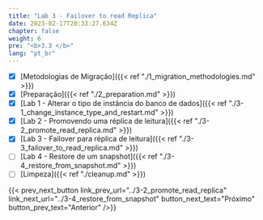 ```yaml
---
title: "Lab 3 - Failover to read Replica"
date: 2023-02-17T20:33:27.634Z
chapter: false
weight: 6
pre: "<b>3.3 </b>"
lang: "pt_br"
---
```


- [x] [Metodologias de Migração]({{< ref "./1_migration_methodologies.md" >}})
- [x] [Preparação]({{< ref "./2_preparation.md" >}})
- [x] [Lab 1 - Alterar o tipo de instância do banco de dados]({{< ref "./3-1_change_instance_type_and_restart.md" >}})
- [x] [Lab 2 - Promovendo uma réplica de leitura]({{< ref "./3-2_promote_read_replica.md" >}})
- [x] [Lab 3 - Failover para réplica de leitura]({{< ref "./3-3_failover_to_read_replica.md" >}})
- [ ] [Lab 4 - Restore de um snapshot]({{< ref "./3-4_restore_from_snapshot.md" >}})
- [ ] [Limpeza]({{< ref "./cleanup.md" >}})

{{< prev_next_button link_prev_url="../3-2_promote_read_replica" link_next_url="../3-4_restore_from_snapshot" button_next_text="Próximo" button_prev_text="Anterior" />}}